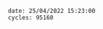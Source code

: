 

                date: 25/04/2022 15:23:00
                cycles: 95160

                         